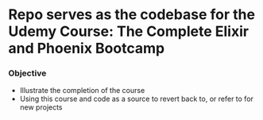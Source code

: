 # Repo serves as the codebase for the Udemy Course: The Complete Elixir and Phoenix Bootcamp

### Objective

- Illustrate the completion of the course
- Using this course and code as a source to revert back to, or refer to for new projects

